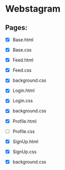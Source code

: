 # Webstagram
## Pages:

- [x] Base.html
- [x] Base.css
- [x] Feed.html
- [x] Feed.css
- [x] background.css
- [x] Login.html
- [x] Login.css
- [x] background.css
- [x] Profile.html
- [ ] Profile.css
- [x] SignUp.html
- [x] SignUp.css
- [x] background.css




